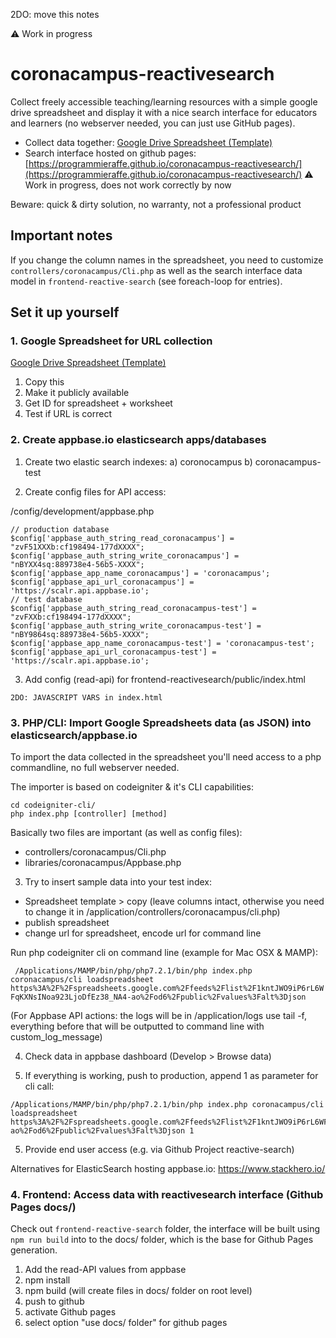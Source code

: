 2DO: move this notes

⚠️ Work in progress

# coronacampus-reactivesearch

Collect freely accessible teaching/learning resources with a simple google drive spreadsheet and display it with a nice search interface for educators and learners (no webserver needed, you can just use GitHub pages).

- Collect data together: [Google Drive Spreadsheet (Template)](https://docs.google.com/spreadsheets/d/1kntJWO9iP6rL6WFqKXNsINoa923LjoDfEz38_NA4-ao/edit?usp=sharing)
- Search interface hosted on github pages: [https://programmieraffe.github.io/coronacampus-reactivesearch/](https://programmieraffe.github.io/coronacampus-reactivesearch/) ⚠️ Work in progress, does not work correctly by now

Beware: quick & dirty solution, no warranty, not a professional product

## Important notes

If you change the column names in the spreadsheet, you need to customize `controllers/coronacampus/Cli.php` as well as the search interface data model in `frontend-reactive-search` (see foreach-loop for entries).

## Set it up yourself

### 1. Google Spreadsheet for URL collection

[Google Drive Spreadsheet (Template)](https://docs.google.com/spreadsheets/d/1kntJWO9iP6rL6WFqKXNsINoa923LjoDfEz38_NA4-ao/edit?usp=sharing)

1. Copy this
2. Make it publicly available
3. Get ID for spreadsheet + worksheet
4. Test if URL is correct

### 2. Create appbase.io elasticsearch apps/databases

1. Create two elastic search indexes:
a) coronocampus
b) coronacampus-test

2. Create config files for API access:

/config/development/appbase.php

```
// production database
$config['appbase_auth_string_read_coronacampus'] = "zvF51XXXb:cf198494-177dXXXX";
$config['appbase_auth_string_write_coronacampus'] = "nBYXX4sq:889738e4-56b5-XXXX";
$config['appbase_app_name_coronacampus'] = 'coronacampus';
$config['appbase_api_url_coronacampus'] = 'https://scalr.api.appbase.io';
// test database
$config['appbase_auth_string_read_coronacampus-test'] = "zvFXXb:cf198494-177dXXXX";
$config['appbase_auth_string_write_coronacampus-test'] = "nBY9864sq:889738e4-56b5-XXXX";
$config['appbase_app_name_coronacampus-test'] = 'coronacampus-test';
$config['appbase_api_url_coronacampus-test'] = 'https://scalr.api.appbase.io';
```

3. Add config (read-api) for frontend-reactivesearch/public/index.html

```
2DO: JAVASCRIPT VARS in index.html
```


### 3. PHP/CLI: Import Google Spreadsheets data (as JSON) into elasticsearch/appbase.io

To import the data collected in the spreadsheet you'll need access to a php commandline, no full webserver needed.

The importer is based on codeigniter & it's CLI capabilities:

```
cd codeigniter-cli/
php index.php [controller] [method]
```

Basically two files are important (as well as config files):
- controllers/coronacampus/Cli.php
- libraries/coronacampus/Appbase.php


3. Try to insert sample data into your test index:

- Spreadsheet template > copy (leave columns intact, otherwise you need to change it in /application/controllers/coronacampus/cli.php)
- publish spreadsheet
- change url for spreadsheet, encode url for command line

Run php codeigniter cli on command line (example for Mac OSX & MAMP):

` /Applications/MAMP/bin/php/php7.2.1/bin/php index.php coronacampus/cli loadspreadsheet https%3A%2F%2Fspreadsheets.google.com%2Ffeeds%2Flist%2F1kntJWO9iP6rL6WFqKXNsINoa923LjoDfEz38_NA4-ao%2Fod6%2Fpublic%2Fvalues%3Falt%3Djson`

(For Appbase API actions: the logs will be in /application/logs
use tail -f, everything before that will be outputted to command line with custom_log_message)

4. Check data in appbase dashboard (Develop > Browse data)

5. If everything is working, push to production, append 1 as parameter for cli call:

```
/Applications/MAMP/bin/php/php7.2.1/bin/php index.php coronacampus/cli loadspreadsheet https%3A%2F%2Fspreadsheets.google.com%2Ffeeds%2Flist%2F1kntJWO9iP6rL6WFqKXNsINoa923LjoDfEz38_NA4-ao%2Fod6%2Fpublic%2Fvalues%3Falt%3Djson 1
```

5. Provide end user access
(e.g. via Github Project reactive-search)

Alternatives for ElasticSearch hosting appbase.io:
https://www.stackhero.io/

### 4. Frontend: Access data with reactivesearch interface (Github Pages docs/)

Check out `frontend-reactive-search` folder, the interface will be built using `npm run build` into to the docs/ folder, which is the base for Github Pages generation.

1. Add the read-API values from appbase
2. npm install
3. npm build (will create files in docs/ folder on root level)
4. push to github
5. activate Github pages
6. select option "use docs/ folder" for github pages
